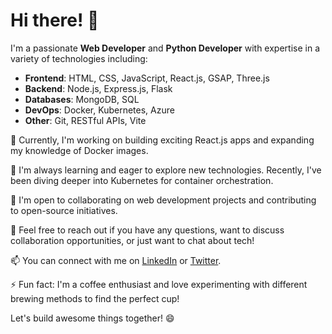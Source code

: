 # Hi there! 👋

I'm a passionate **Web Developer** and **Python Developer** with expertise in a variety of technologies including:

- **Frontend**: HTML, CSS, JavaScript, React.js, GSAP, Three.js
- **Backend**: Node.js, Express.js, Flask
- **Databases**: MongoDB, SQL
- **DevOps**: Docker, Kubernetes, Azure
- **Other**: Git, RESTful APIs, Vite

🔭 Currently, I'm working on building exciting React.js apps and expanding my knowledge of Docker images.

🌱 I'm always learning and eager to explore new technologies. Recently, I've been diving deeper into Kubernetes for container orchestration.

👯 I'm open to collaborating on web development projects and contributing to open-source initiatives.

💬 Feel free to reach out if you have any questions, want to discuss collaboration opportunities, or just want to chat about tech!

📫 You can connect with me on [LinkedIn](https://www.linkedin.com/in/imshivam1/) or [Twitter](https://twitter.com/imshivam0123).

⚡ Fun fact: I'm a coffee enthusiast and love experimenting with different brewing methods to find the perfect cup!

Let's build awesome things together! 😄
